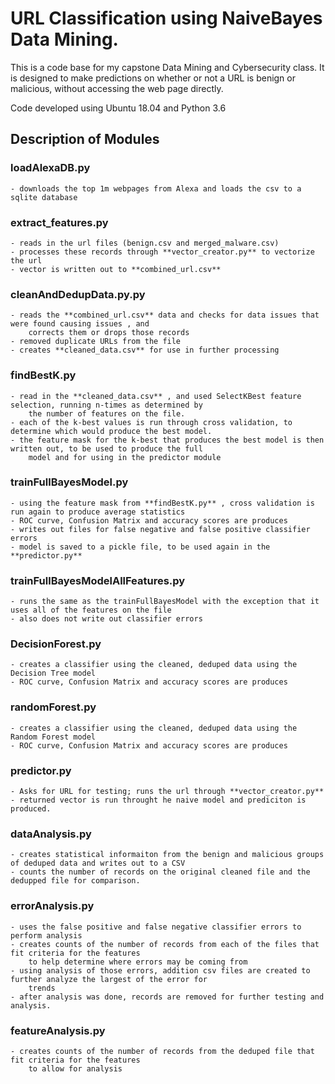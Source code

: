 # URL Classification using NaiveBayes Data Mining. 
This is a code base for my capstone Data Mining and Cybersecurity class.  It is designed to make predictions on whether 
or not a URL is benign or malicious, without accessing the web page directly.  

Code developed using Ubuntu 18.04 and Python 3.6

## Description of Modules
### loadAlexaDB.py 
    - downloads the top 1m webpages from Alexa and loads the csv to a sqlite database
### extract_features.py
    - reads in the url files (benign.csv and merged_malware.csv)
    - processes these records through **vector_creator.py** to vectorize the url
    - vector is written out to **combined_url.csv**
### cleanAndDedupData.py.py
    - reads the **combined_url.csv** data and checks for data issues that were found causing issues , and 
        corrects them or drops those records
    - removed duplicate URLs from the file
    - creates **cleaned_data.csv** for use in further processing
### findBestK.py
    - read in the **cleaned_data.csv** , and used SelectKBest feature selection, running n-times as determined by 
        the number of features on the file.  
    - each of the k-best values is run through cross validation, to determine which would produce the best model. 
    - the feature mask for the k-best that produces the best model is then written out, to be used to produce the full
        model and for using in the predictor module
###  trainFullBayesModel.py
    - using the feature mask from **findBestK.py** , cross validation is run again to produce average statistics
    - ROC curve, Confusion Matrix and accuracy scores are produces
    - writes out files for false negative and false positive classifier errors
    - model is saved to a pickle file, to be used again in the **predictor.py** 
###  trainFullBayesModelAllFeatures.py
    - runs the same as the trainFullBayesModel with the exception that it uses all of the features on the file
    - also does not write out classifier errors
###  DecisionForest.py
    - creates a classifier using the cleaned, deduped data using the Decision Tree model
    - ROC curve, Confusion Matrix and accuracy scores are produces
###  randomForest.py
    - creates a classifier using the cleaned, deduped data using the Random Forest model
    - ROC curve, Confusion Matrix and accuracy scores are produces
###  predictor.py
    - Asks for URL for testing; runs the url through **vector_creator.py** 
    - returned vector is run throught he naive model and prediciton is produced. 
### dataAnalysis.py
    - creates statistical informaiton from the benign and malicious groups of deduped data and writes out to a CSV
    - counts the number of records on the original cleaned file and the dedupped file for comparison. 
### errorAnalysis.py
    - uses the false positive and false negative classifier errors to perform analysis
    - creates counts of the number of records from each of the files that fit criteria for the features
        to help determine where errors may be coming from 
    - using analysis of those errors, addition csv files are created to further analyze the largest of the error for 
        trends 
    - after analysis was done, records are removed for further testing and analysis. 
### featureAnalysis.py
    - creates counts of the number of records from the deduped file that fit criteria for the features
        to allow for analysis

 